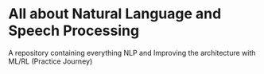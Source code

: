 # All about Natural Language and Speech Processing               
A repository containing everything NLP and Improving the architecture with ML/RL (Practice Journey)
                                     
